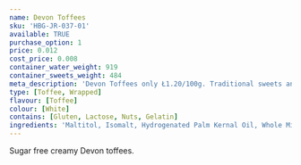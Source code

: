 ```yaml
---
name: Devon Toffees
sku: 'HBG-JR-037-01'
available: TRUE
purchase_option: 1
price: 0.012
cost_price: 0.008
container_water_weight: 919
container_sweets_weight: 484
meta_description: 'Devon Toffees only Ł1.20/100g. Traditional sweets and more at Humbugs Confectionery Store. Specialists in satisfying your sweet tooth!'
type: [Toffee, Wrapped]
flavour: [Toffee]
colour: [White]
contains: [Gluten, Lactose, Nuts, Gelatin]
ingredients: 'Maltitol, Isomalt, Hydrogenated Palm Kernal Oil, Whole Milk Powder, Butter, Salt, Emulsifier: Soya Lecithin E322'
---
```

Sugar free creamy Devon toffees.